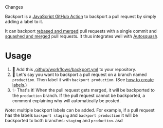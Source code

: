 Changes

Backport is a [JavaScript GitHub Action](https://help.github.com/en/articles/about-actions#javascript-actions) to backport a pull request by simply adding a label to it.

It can backport [rebased and merged](https://help.github.com/en/github/collaborating-with-issues-and-pull-requests/about-pull-request-merges#rebase-and-merge-your-pull-request-commits) pull requests with a single commit and [squashed and merged](https://help.github.com/en/github/collaborating-with-issues-and-pull-requests/about-pull-request-merges#squash-and-merge-your-pull-request-commits) pull requests. It thus integrates well with [Autosquash](https://github.com/marketplace/actions/autosquash).

# Usage

1.  :electric_plug: Add this [.github/workflows/backport.yml](.github/workflows/backport.yml) to your repository.
2.  :speech_balloon: Let's say you want to backport a pull request on a branch named `production`. Then label it with `backport production`. (See [how to create labels](https://help.github.com/articles/creating-a-label/).)
3.  :sparkles: That's it! When the pull request gets merged, it will be backported to the `production` branch. If the pull request cannot be backported, a comment explaining why will automatically be posted.

_Note:_ multiple backport labels can be added. For example, if a pull request has the labels `backport staging` and `backport production` it will be backported to both branches: `staging` and `production`.
asd
